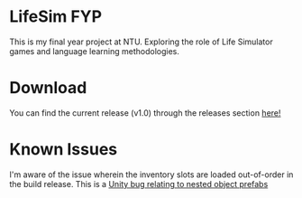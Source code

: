 # LifeSim FYP
This is my final year project at NTU. Exploring the role of Life Simulator games and language learning methodologies. 

# Download
You can find the current release (v1.0) through the releases section [here!](https://github.com/TDuffinNTU/LifeSim-Final-Year-Project/releases/tag/v1.0])

# Known Issues
I'm aware of the issue wherein the inventory slots are loaded out-of-order in the build release. This is a [Unity bug relating to nested object prefabs](https://answers.unity.com/questions/217941/onenable-awake-start-order.html)

